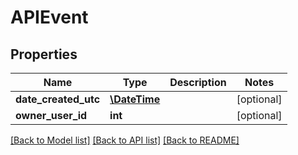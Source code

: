 # APIEvent

## Properties
Name | Type | Description | Notes
------------ | ------------- | ------------- | -------------
**date_created_utc** | [**\DateTime**](\DateTime.md) |  | [optional] 
**owner_user_id** | **int** |  | [optional] 

[[Back to Model list]](../README.md#documentation-for-models) [[Back to API list]](../README.md#documentation-for-api-endpoints) [[Back to README]](../README.md)


